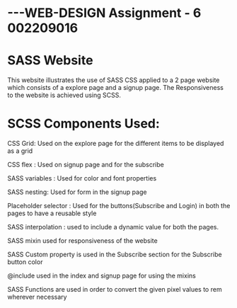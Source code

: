 # ---WEB-DESIGN Assignment - 6  002209016

# SASS Website

This website illustrates the use of SASS CSS applied to a 2 page website which consists of a explore page and a signup page.
The Responsiveness to the website is achieved using SCSS. 

# SCSS Components Used:

CSS Grid:  Used on the explore page for the different items to be displayed as a grid

CSS flex :  Used on signup page and for the subscribe 

SASS variables : Used for color and font properties

SASS nesting: Used for form in the signup page

Placeholder selector :  Used for the buttons(Subscribe and Login) in both the pages to have a reusable style

SASS interpolation :  used to include a dynamic value for both the pages.

SASS mixin used for responsiveness of the website

SASS Custom property is used in the Subscribe section for the Subscribe button color

@include used in the index and signup page for using the mixins
 
SASS Functions are used in order to convert the given pixel values to rem wherever necessary




